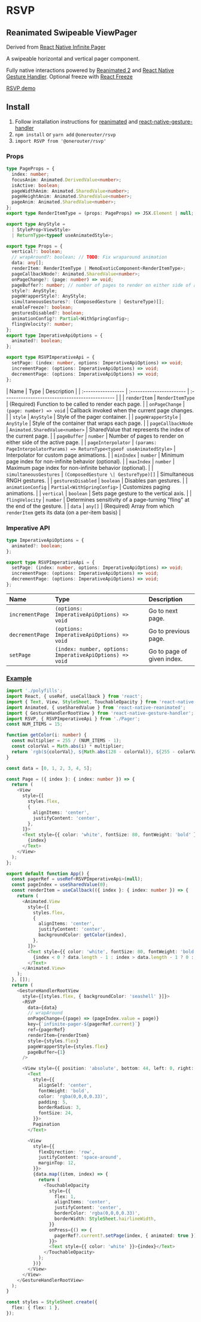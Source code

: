 # RSVP

## Reanimated Swipeable ViewPager

Derived from [React Native Infinite Pager](https://github.com/computerjazz/react-native-infinite-pager)

A swipeable horizontal and vertical pager component.

Fully native interactions powered by [Reanimated 2](https://github.com/software-mansion/react-native-reanimated) and [React Native Gesture Handler](https://github.com/software-mansion/react-native-gesture-handler). Optional freeze with [React Freeze](https://github.com/software-mansion/react-freeze)

[RSVP demo](https://snack.expo.dev/@stereoplegic/2e8d4f)

## Install

1. Follow installation instructions for [reanimated](https://github.com/kmagiera/react-native-reanimated) and [react-native-gesture-handler](https://github.com/kmagiera/react-native-gesture-handler)
2. `npm install` or `yarn add` `@onerouter/rsvp`
3. `import RSVP from '@onerouter/rsvp'`

### Props

```typescript
type PageProps = {
  index: number;
  focusAnim: Animated.DerivedValue<number>;
  isActive: boolean;
  pageWidthAnim: Animated.SharedValue<number>;
  pageHeightAnim: Animated.SharedValue<number>;
  pageAnim: Animated.SharedValue<number>;
};
export type RenderItemType = (props: PageProps) => JSX.Element | null;

export type AnyStyle =
  | StyleProp<ViewStyle>
  | ReturnType<typeof useAnimatedStyle>;

export type Props = {
  vertical?: boolean;
  // wrapAround?: boolean; // TODO: Fix wraparound animation
  data: any[];
  renderItem: RenderItemType | MemoExoticComponent<RenderItemType>;
  pageCallbackNode?: Animated.SharedValue<number>;
  onPageChange?: (page: number) => void;
  pageBuffer?: number; // number of pages to render on either side of active page
  style?: AnyStyle;
  pageWrapperStyle?: AnyStyle;
  simultaneousGestures?: (ComposedGesture | GestureType)[];
  enableFreeze?: boolean;
  gesturesDisabled?: boolean;
  animationConfig?: Partial<WithSpringConfig>;
  flingVelocity?: number;
};
export type ImperativeApiOptions = {
  animated?: boolean;
};

export type RSVPImperativeApi = {
  setPage: (index: number, options: ImperativeApiOptions) => void;
  incrementPage: (options: ImperativeApiOptions) => void;
  decrementPage: (options: ImperativeApiOptions) => void;
};
```

| Name               | Type                     | Description                                     |
| :----------------- | :----------------------- | :---------------------------------------------- |        |
| `renderItem`    | `RenderItemType`      | (Required) Function to be called to render each page.          |
| `onPageChange`     | `(page: number) => void` | Callback invoked when the current page changes. |
| `style`            | `AnyStyle`               | Style of the pager container.                   |
| `pageWrapperStyle` | `AnyStyle`               | Style of the container that wraps each page.    |
| `pageCallbackNode` | `Animated.SharedValue<number>`               | SharedValue that represents the index of the current page.    |
| `pageBuffer` | `number`               | Number of pages to render on either side of the active page.    |
| `pageInterpolator` | `(params: PageInterpolatorParams) => ReturnType<typeof useAnimatedStyle>`               | Interpolator for custom page animations.    |
| `minIndex`            | `number`               | Minimum page index for non-infinite behavior (optional).                   |
| `maxIndex`            | `number`               | Maximum page index for non-infinite behavior (optional).                   |
| `simultaneousGestures`            | `(ComposedGesture \| GestureType)[]`               | Simultaneous RNGH gestures.                   |
| `gesturesDisabled`            | `boolean`               | Disables pan gestures.                   |
| `animationConfig`            | `Partial<WithSpringConfig>`               | Customizes paging animations.                   |
| `vertical`            | `boolean`               | Sets page gesture to the vertical axis.                   |
| `flingVelocity`            | `number`               | Determines sensitivity of a page-turning "fling" at the end of the gesture.                   |
| `data`            | `any[]`               | (Required) Array from which `renderItem` gets its data (on a per-item basis)                   |

### Imperative API

```typescript
type ImperativeApiOptions = {
  animated?: boolean;
};

export type RSVPImperativeApi = {
  setPage: (index: number, options: ImperativeApiOptions) => void;
  incrementPage: (options: ImperativeApiOptions) => void;
  decrementPage: (options: ImperativeApiOptions) => void;
};
```

| Name            | Type                                                     | Description                |
| :-------------- | :------------------------------------------------------- | :------------------------- |
| `incrementPage` | `(options: ImperativeApiOptions) => void`                | Go to next page.           |
| `decrementPage` | `(options: ImperativeApiOptions) => void`                | Go to previous page.       |
| `setPage`       | `(index: number, options: ImperativeApiOptions) => void` | Go to page of given index. |

### [Example](https://snack.expo.dev/@stereoplegic/2e8d4f)

```typescript
import './polyfills';
import React, { useRef, useCallback } from 'react';
import { Text, View, StyleSheet, TouchableOpacity } from 'react-native';
import Animated, { useSharedValue } from 'react-native-reanimated';
import { GestureHandlerRootView } from 'react-native-gesture-handler';
import RSVP, { RSVPImperativeApi } from './Pager';
const NUM_ITEMS = 15;

function getColor(i: number) {
  const multiplier = 255 / (NUM_ITEMS - 1);
  const colorVal = Math.abs(i) * multiplier;
  return `rgb(${colorVal}, ${Math.abs(128 - colorVal)}, ${255 - colorVal})`;
}

const data = [0, 1, 2, 3, 4, 5];

const Page = ({ index }: { index: number }) => {
  return (
    <View
      style={[
        styles.flex,
        {
          alignItems: 'center',
          justifyContent: 'center',
        },
      ]}>
      <Text style={{ color: 'white', fontSize: 80, fontWeight: 'bold' }}>
        {index}
      </Text>
    </View>
  );
};

export default function App() {
  const pagerRef = useRef<RSVPImperativeApi>(null);
  const pageIndex = useSharedValue(0);
  const renderItem = useCallback(({ index }: { index: number }) => {
    return (
      <Animated.View
        style={[
          styles.flex,
          {
            alignItems: 'center',
            justifyContent: 'center',
            backgroundColor: getColor(index),
          },
        ]}>
        <Text style={{ color: 'white', fontSize: 80, fontWeight: 'bold' }}>
          {index < 0 ? data.length - 1 : index > data.length - 1 ? 0 : index}
        </Text>
      </Animated.View>
    );
  }, []);
  return (
    <GestureHandlerRootView
      style={[styles.flex, { backgroundColor: 'seashell' }]}>
      <RSVP
        data={data}
        // wrapAround
        onPageChange={(page) => (pageIndex.value = page)}
        key={`infinite-pager-${pagerRef.current}`}
        ref={pagerRef}
        renderItem={renderItem}
        style={styles.flex}
        pageWrapperStyle={styles.flex}
        pageBuffer={1}
      />

      <View style={{ position: 'absolute', bottom: 44, left: 0, right: 0 }}>
        <Text
          style={{
            alignSelf: 'center',
            fontWeight: 'bold',
            color: 'rgba(0,0,0,0.33)',
            padding: 5,
            borderRadius: 3,
            fontSize: 24,
          }}>
          Pagination
        </Text>

        <View
          style={{
            flexDirection: 'row',
            justifyContent: 'space-around',
            marginTop: 12,
          }}>
          {data.map((item, index) => {
            return (
              <TouchableOpacity
                style={{
                  flex: 1,
                  alignItems: 'center',
                  justifyContent: 'center',
                  borderColor: 'rgba(0,0,0,0.33)',
                  borderWidth: StyleSheet.hairlineWidth,
                }}
                onPress={() => {
                  pagerRef?.current?.setPage(index, { animated: true });
                }}>
                <Text style={{ color: 'white' }}>{index}</Text>
              </TouchableOpacity>
            );
          })}
        </View>
      </View>
    </GestureHandlerRootView>
  );
}

const styles = StyleSheet.create({
  flex: { flex: 1 },
});
```
